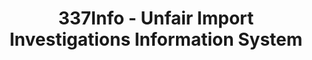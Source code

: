 ---
layout: default
bigquery: https://console.cloud.google.com/bigquery?p=patents-public-data&d=usitc_investigations&page=dataset&project=sheets-management-319211
citation: US International Trade Commission 337Info Unfair Import Investigations Information
  System
contributors: US International Trade Comission
cost: None
description: US International Trade Commission 337Info Unfair Import Investigations
  Information System contains data on investigations done under Section 337. Section
  337 declares the infringement of certain statutory intellectual property rights
  and other forms of unfair competition in import trade to be unlawful practices.
  Most Section 337 investigations involve allegations of patent or registered trademark
  infringement.
documentation: FAQ and tutorial available on the site
last_edit: 04/07/2022, 07:10:32
location: https://pubapps2.usitc.gov/337external/
maintained_by: US International Trade Comission
schema_fields:
- teoIdDueDate
- complainant
- dateOfPublicationFrNotice
- scheduledEndDateEvidHear
- cafcAppeals
- ouiiParticipation
- aljAssigned
- finalDetNoViolation
- finalIdOnViolationIssue
- patentNumbers
- currentStatus
- gcAttorney
- lastUpdated
- investigationTermDate
- markmanHearing
- patentNumber
- finalIdOnViolationDue
- invUnfairAct
- startDateMarkmanHearing
- dateComplaintFiled
- teoReliefGranted
- issueDateOtherNonFinal
- trademarkNumbers
- ouiiAttorney
- investigationNo
- teoProceedingInvolved
- htsNumbers
- title
- actualEndDateEvidHear
- endDateMarkmanHearing
- docketNo
- teoIdIssueDate
- id
- respondent
- dateCreated
- currentActiveALJ
- investigationType
- scheduledStartDateEvidHear
- publication_number
- targetDate
- finalDetViolation
- actualStartDateEvidHear
- copyrightNumbers
- internalRemand
shortname: unfair_import_investigations
tags:
- import
- legal
- trade
timeframe: 2008-2021 (prior to 2008 downloadable as a JSON file)
title: 337Info - Unfair Import Investigations Information System
uuid: 2721f5ec-e599-4890-9265-9706719fc71e
---